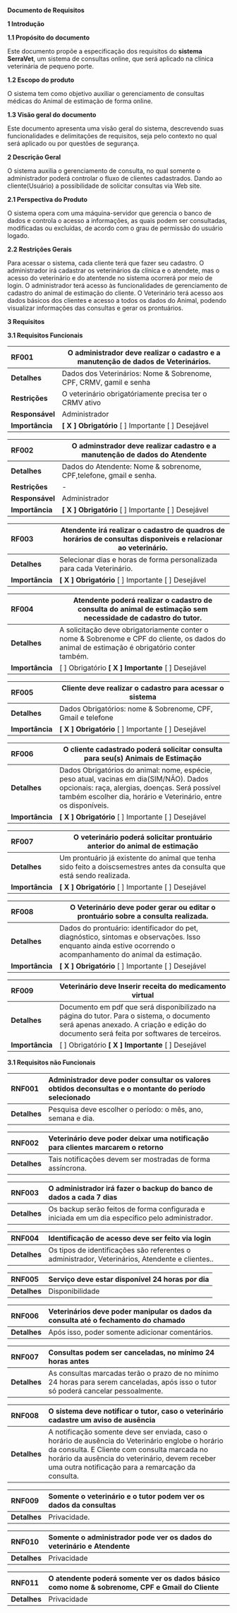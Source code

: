 **Documento de Requisitos**

**1 Introdução**

**1.1 Propósito do documento**

Este documento propõe a especificação dos requisitos do **sistema SerraVet**, um sistema de consultas online, que será aplicado na clínica veterinária de pequeno porte.

**1.2 Escopo do produto**

O sistema tem como objetivo auxiliar o gerenciamento de consultas médicas do Animal de estimação de forma online.

**1.3 Visão geral do documento**

Este documento apresenta uma visão geral do sistema, descrevendo suas funcionalidades e delimitações de requisitos, seja pelo contexto no qual será aplicado ou por questões de segurança.

**2 Descrição Geral**

O sistema auxilia o gerenciamento de consulta, no qual somente o administrador poderá controlar o fluxo de clientes cadastrados. Dando ao cliente(Usuário) a possibilidade de solicitar consultas via Web site.

**2.1 Perspectiva do Produto**

O sistema opera com uma máquina-servidor que gerencia o banco de dados e controla o acesso a informações, as quais podem ser consultadas, modificadas ou excluídas, de acordo com o grau de permissão do usuário logado. 

**2.2 Restrições Gerais**

Para acessar o sistema, cada cliente terá que fazer seu cadastro. O administrador irá cadastrar os veterinários da clínica e o atendete, mas o acesso do veterinário e do atentende no sistema ocorrerá por meio de login. O administrador terá acesso às funcionalidades de gerenciamento de cadastro do animal de estimação do cliente. O Veterinário terá acesso aos dados básicos dos clientes e acesso a todos os dados do Animal, podendo visualizar informações das consultas e gerar os prontuários. 

**3 Requisitos**

**3.1 Requisitos Funcionais**

| RF001 | O administrador deve realizar o cadastro e a manutenção de dados de Veterinários. |
| :---- | ----- |
| **Detalhes** |Dados dos Veterinários: Nome & Sobrenome, CPF, CRMV, gamil e senha |
| **Restrições** | O veterinário obrigatóriamente precisa ter o CRMV ativo | 
| **Responsável** | Administrador |
| **Importância** | **\[ X \] Obrigatório** \[  \] Importante  \[  \] Desejável |

| RF002 | O adminstrador deve realizar cadastro e a manutenção de dados do Atendente | 
| :---- | ----- |
| **Detalhes** |Dados do Atendente: Nome & sobrenome, CPF,telefone, gmail e senha. |
| **Restrições** | \- |
| **Responsável** | Administrador |
| **Importância** | **\[ X \] Obrigatório** \[  \] Importante  \[  \] Desejável |

| RF003 | Atendente irá realizar o cadastro de quadros de horários de consultas disponiveis e relacionar ao veterinário. |
| :---- | ----- |
| **Detalhes** | Selecionar dias e horas de forma personalizada para cada Veterinário. | 
| **Importância** | **\[ X \] Obrigatório** \[  \] Importante  \[  \] Desejável |

| RF004 | Atendente poderá realizar o cadastro de consulta do animal de estimação sem necessidade de cadastro do tutor. | 
| :---- | ----- |
| **Detalhes** | A solicitação deve obrigatoriamente conter o nome & Sobrenome e CPF do cliente, os dados do animal de estimação é obrigatório conter também. |
| **Importância** | \[ \] Obrigatório **\[ X \] Importante**  \[  \] Desejável |

| RF005 | Cliente deve realizar o cadastro para acessar o sistema |
| :---- | ----- |
| **Detalhes** | Dados Obrigatórios: nome & Sobrenome, CPF, Gmail e telefone |
| **Importância** | **\[ X \] Obrigatório** \[  \] Importante  \[  \] Desejável |

| RF006 | O cliente cadastrado poderá solicitar consulta para seu(s) Animais de Estimação |
| :---- | ----- |
| **Detalhes** | Dados Obrigatórios do animal: nome, espécie, peso atual, vacinas em dia(SIM/NÃO). Dados opcionais: raça, alergias, doenças. Será possível também escolher dia, horário e Veterinário, entre os disponíveis. |
| **Importância** | **\[ X \] Obrigatório** \[  \] Importante  \[  \] Desejável |

| RF007 | O veterinário poderá solicitar prontuário anterior do animal de estimação |
| :---- | ----- |
| **Detalhes** |  Um prontuário já existente do animal que tenha sido feito a doiscsemestres antes da consulta que está sendo realizada. |
| **Importância** | **\[ X \] Obrigatório** \[  \] Importante  \[  \] Desejável |

| RF008 | O Veterinário deve poder gerar ou editar o prontuário sobre a consulta realizada. |
| :---- | ----- |
| **Detalhes** | Dados do prontuário: identificador do pet, diagnóstico, sintomas e observações. Isso enquanto ainda estive ocorrendo o acompanhamento do animal da estimação. |
| **Importância** | **\[ X \] Obrigatório** \[  \] Importante  \[  \] Desejável |

| RF009 | Veterinário deve Inserir receita do medicamento virtual |
| :---- | ----- |
| **Detalhes** | Documento em pdf que será disponibilizado na página do tutor. Para o sistema, o documento será apenas anexado. A criação e edição do documento será feita por softwares de terceiros.  |
| **Importância** | \[  \] Obrigatório **\[ X \] Importante**  \[  \] Desejável |


**3.1 Requisitos não Funcionais**

| RNF001 | Administrador deve poder consultar os valores obtidos deconsultas e o montante do período selecionado |
| :---- | :---- |
| **Detalhes** |  Pesquisa deve escolher o período: o mês, ano, semana e dia.  |

	

| RNF002 | Veterinário deve poder deixar uma notificação para clientes marcarem o retorno |
| :---- | :---- |
| **Detalhes** | Tais notificações devem ser mostradas de forma assíncrona. |

	

| RNF003 | O administrador irá fazer o backup do banco de dados a cada 7 dias |
| :---- | :---- |
| **Detalhes** | Os backup serão feitos de forma configurada e iniciada em um dia específico pelo administrador. |


| RNF004 | Identificação de acesso deve ser feito via login |
| :---- | :---- |
| **Detalhes** | Os tipos de identificações são referentes o administrador, Veterinários, Atendente e clientes.. |

| RNF005 | Serviço deve estar disponível 24 horas por dia |
| :---- | :---- |
| **Detalhes** | Disponibilidade |

| RNF006 | Veterinários deve poder manipular os dados da consulta até o fechamento do chamado |
| :---- | :---- |
| **Detalhes** | Após isso, poder somente adicionar comentários. |

| RNF007 | Consultas podem ser canceladas, no mínimo 24 horas antes |
| :---- | :---- |
| **Detalhes** | As consultas marcadas terão o prazo de no mínimo 24 horas para serem canceladas, após isso o tutor só poderá cancelar pessoalmente. |

| RNF008 | O sistema deve notificar o tutor, caso o veterinário cadastre um aviso de ausência |
| :---- | :---- |
| **Detalhes** | A notificação somente deve ser enviada, caso o horário de ausência do Veterinário englobe o horário da consulta. E Cliente com consulta marcada no horário da ausência do veterinário, devem receber uma outra notificação para a remarcação da consulta. |

| RNF009 | Somente o veterinário e o tutor podem ver os dados da consultas |
| :---- | :---- |
| **Detalhes** | Privacidade.|

| RNF010 | Somente o administrador pode ver os dados do veterinário e Atendente |
| :---- | :---- |
| **Detalhes** | Privacidade |

| RNF011 | O atendente poderá somente ver os dados básico como nome & sobrenome, CPF e Gmail do Cliente |
| :---- | :---- |
| **Detalhes** | Privacidade |


